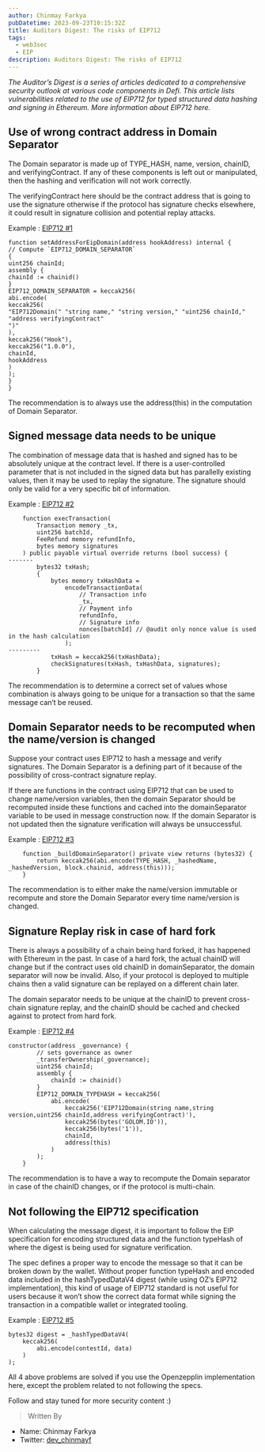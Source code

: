 ```yaml
---
author: Chinmay Farkya
pubDatetime: 2023-09-23T10:15:32Z
title: Auditors Digest: The risks of EIP712
tags:
  - web3sec
  - EIP
description: Auditors Digest: The risks of EIP712
---
```


<em>The Auditor’s Digest is a series of articles dedicated to a comprehensive security outlook at various code components in Defi. This article lists vulnerabilities related to the use of EIP712 for typed structured data hashing and signing in Ethereum. More information about EIP712 here.</em>

## Use of wrong contract address in Domain Separator
The Domain separator is made up of TYPE_HASH, name, version, chainID, and verifyingContract. If any of these components is left out or manipulated, then the hashing and verification will not work correctly.

The verifyingContract here should be the contract address that is going to use the signature otherwise if the protocol has signature checks elsewhere, it could result in signature collision and potential replay attacks.

Example : [EIP712 #1](https://solodit.xyz/issues/m-04-verifyingcontract-set-incorrectly-for-eip712-domain-separator-zachobront-none-hook-markdown)
```
function setAddressForEipDomain(address hookAddress) internal {
// Compute `EIP712_DOMAIN_SEPARATOR`
{
uint256 chainId;
assembly {
chainId := chainid()
}
EIP712_DOMAIN_SEPARATOR = keccak256(
abi.encode(
keccak256(
"EIP712Domain(" "string name," "string version," "uint256 chainId," "address verifyingContract"
")"
),
keccak256("Hook"),
keccak256("1.0.0"),
chainId,
hookAddress
)
);
}
}
```
The recommendation is to always use the address(this) in the computation of Domain Separator.

## Signed message data needs to be unique
The combination of message data that is hashed and signed has to be absolutely unique at the contract level. If there is a user-controlled parameter that is not included in the signed data but has parallelly existing values, then it may be used to replay the signature. The signature should only be valid for a very specific bit of information.

Example : [EIP712 #2](https://code4rena.com/reports/2023-01-biconomy#h-07-replay-attack-eip712-signed-transaction)
```
    function execTransaction(
        Transaction memory _tx,
        uint256 batchId,
        FeeRefund memory refundInfo,
        bytes memory signatures
    ) public payable virtual override returns (bool success) {
-------
        bytes32 txHash;
        {
            bytes memory txHashData =
                encodeTransactionData(
                    // Transaction info
                    _tx,
                    // Payment info
                    refundInfo,
                    // Signature info
                    nonces[batchId] // @audit only nonce value is used in the hash calculation
                );
---------
            txHash = keccak256(txHashData);
            checkSignatures(txHash, txHashData, signatures);
        }

```

The recommendation is to determine a correct set of values whose combination is always going to be unique for a transaction so that the same message can’t be reused.

## Domain Separator needs to be recomputed when the name/version is changed
Suppose your contract uses EIP712 to hash a message and verify signatures. The Domain Separator is a defining part of it because of the possibility of cross-contract signature replay.

If there are functions in the contract using EIP712 that can be used to change name/version variables, then the domain Separator should be recomputed inside these functions and cached into the domainSeparator variable to be used in message construction now. If the domain Separator is not updated then the signature verification will always be unsuccessful.

Example : [EIP712 #3](https://solodit.xyz/issues/m-18-if-name-is-changed-then-the-domain-separator-would-be-wrong-code4rena-reserve-reserve-contest-git/)
```
    function _buildDomainSeparator() private view returns (bytes32) {
        return keccak256(abi.encode(TYPE_HASH, _hashedName, _hashedVersion, block.chainid, address(this)));
    }

```
The recommendation is to either make the name/version immutable or recompute and store the Domain Separator every time name/version is changed.

## Signature Replay risk in case of hard fork
There is always a possibility of a chain being hard forked, it has happened with Ethereum in the past. In case of a hard fork, the actual chainID will change but if the contract uses old chainID in domainSeparator, the domain separator will now be invalid. Also, if your protocol is deployed to multiple chains then a valid signature can be replayed on a different chain later.

The domain separator needs to be unique at the chainID to prevent cross-chain signature replay, and the chainID should be cached and checked against to protect from hard fork.

Example : [EIP712 #4](https://code4rena.com/reports/2022-07-golom#m-05-replay-attack-in-case-of-hard-fork)
```
constructor(address _governance) {
        // sets governance as owner
        _transferOwnership(_governance);
        uint256 chainId;
        assembly {
            chainId := chainid()
        }
        EIP712_DOMAIN_TYPEHASH = keccak256(
            abi.encode(
                keccak256('EIP712Domain(string name,string version,uint256 chainId,address verifyingContract)'),
                keccak256(bytes('GOLOM.IO')),
                keccak256(bytes('1')),
                chainId,
                address(this)
            )
        );
    }
```
The recommendation is to have a way to recompute the Domain separator in case of the chainID changes, or if the protocol is multi-chain.

## Not following the EIP712 specification
When calculating the message digest, it is important to follow the EIP specification for encoding structured data and the function typeHash of where the digest is being used for signature verification.

The spec defines a proper way to encode the message so that it can be broken down by the wallet. Without proper function typeHash and encoded data included in the hashTypedDataV4 digest (while using OZ’s EIP712 implementation), this kind of usage of EIP712 standard is not useful for users because it won’t show the correct data format while signing the transaction in a compatible wallet or integrated tooling.

Example : [EIP712 #5](https://www.codehawks.com/report/cllcnja1h0001lc08z7w0orxx#M-01)
```
bytes32 digest = _hashTypedDataV4(
    keccak256(
        abi.encode(contestId, data)
    )
);
```
All 4 above problems are solved if you use the Openzepplin implementation here, except the problem related to not following the specs.

Follow and stay tuned for more security content :)

> Written By
- Name: Chinmay Farkya
- Twitter: [dev_chinmayf](https://twitter.com/dev_chinmayf)
